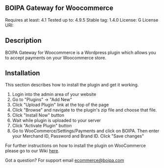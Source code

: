##  BOIPA Gateway for Woocommerce
Requires at least: 4.1
Tested up to: 4.9.5
Stable tag: 1.4.0
License: G
License URI:

##  Description

BOIPA Gateway for Woocommerce is a Wordpress plugin which allows you to accept payments on your Woocommerce store.

##  Installation

This section describes how to install the plugin and get it working.

1. Login into the admin area of your website
2. Go to "Plugins" -> "Add New"
3. Click "Upload Plugin" link at the top of the page
4. Click "Browse" and navigate to the plugin's zip file and choose that file.
5. Click "Install Now" button
6. Wait while plugin is uploaded to your server
7. Click "Activate Plugin" button
8. Go to WooCommerce/Settings/Payments and click on BOIPA. Then enter your Merchand ID, Password and Brand ID. Click "Save changes"


For further instructions on how to install the plugin on WooCommerce please go to our Wiki [here](https://github.com/BOIPA/WooCommerce_plugin/wiki/Installation-of-BOIPA-Plugin-for-WooCommerce).

Got a question? 
For support email <ecommerce@boipa.com>

